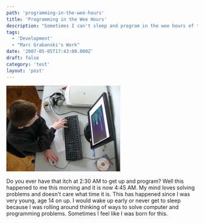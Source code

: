 ```yaml
---
path: 'programming-in-the-wee-hours'
title: 'Programming in the Wee Hours'
description: "Sometimes I can't sleep and program in the wee hours of the night."
tags:
  - 'Development'
  - "Marc Grabanski's Work"
date: '2007-05-05T17:43:00.000Z'
draft: false
category: 'test'
layout: 'post'
---
```


![](programmer_kid.jpg)

Do you ever have that itch at 2:30 AM to get up and program? Well this happened to me this morning and it is now 4:45 AM. My mind loves solving problems and doesn't care what time it is. This has happened since I was very young, age 14 on up. I would wake up early or never get to sleep because I was rolling around thinking of ways to solve computer and programming problems. Sometimes I feel like I was born for this.
